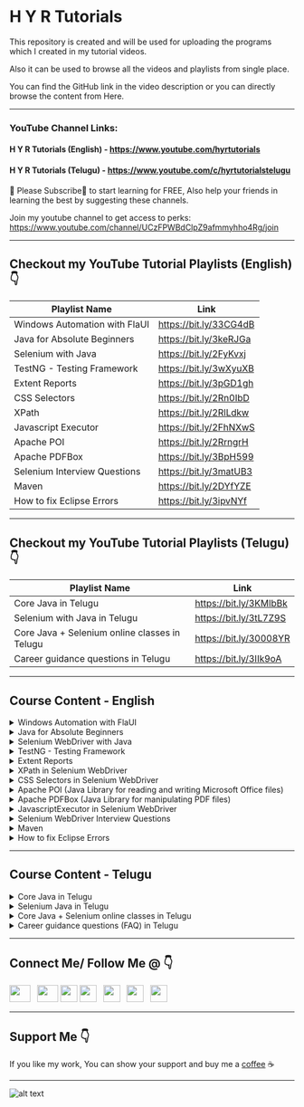 # H Y R Tutorials

This repository is created and will be used for uploading the programs which I created in my tutorial videos.

Also it can be used to browse all the videos and playlists from single place.

You can find the GitHub link in the video description or you can directly browse the content from Here.

***

### YouTube Channel Links: 
#### H Y R Tutorials (English) - https://www.youtube.com/hyrtutorials
#### H Y R Tutorials (Telugu) - https://www.youtube.com/c/hyrtutorialstelugu <br />

🙏 Please Subscribe🔔 to start learning for FREE, Also help your friends in learning the best by suggesting these channels.

Join my youtube channel to get access to perks:
https://www.youtube.com/channel/UCzFPWBdClpZ9afmmyhho4Rg/join

***

## Checkout my YouTube Tutorial Playlists (English) 👇

| Playlist Name  | Link   |
| ------------- |-------------|
| Windows Automation with FlaUI |https://bit.ly/33CG4dB |
| Java for Absolute Beginners | https://bit.ly/3keRJGa |
| Selenium with Java     | https://bit.ly/2FyKvxj |
| TestNG - Testing Framework     | https://bit.ly/3wXyuXB |
| Extent Reports | https://bit.ly/3pGD1gh |
| CSS Selectors | https://bit.ly/2Rn0IbD |
| XPath | https://bit.ly/2RlLdkw |
| Javascript Executor | https://bit.ly/2FhNXwS |
| Apache POI | https://bit.ly/2RrngrH |
| Apache PDFBox | https://bit.ly/3BpH599 |
| Selenium Interview Questions | https://bit.ly/3matUB3 |
| Maven | https://bit.ly/2DYfYZE |
| How to fix Eclipse Errors |https://bit.ly/3ipvNYf |

***

## Checkout my YouTube Tutorial Playlists (Telugu) 👇

| Playlist Name  | Link   |
| ------------- |-------------|
| Core Java in Telugu | https://bit.ly/3KMlbBk |
| Selenium with Java in Telugu | https://bit.ly/3tL7Z9S |
| Core Java + Selenium online classes in Telugu| https://bit.ly/30008YR |
| Career guidance questions in Telugu | https://bit.ly/3IIk9oA |

***
## Course Content - English
<details>
<summary>Windows Automation with FlaUI</summary>

1. [Basics of Windows Automation](https://youtu.be/tb1BgILHXCY)
2. [Tools available for Windows Automation](https://youtu.be/qZKGFNv6kLA)
3. [What is FlaUI? Libraries provided by FlaUI?](https://youtu.be/qhPSfkdNJ04)
4. [Downloading and Installation of Visual Studio](https://youtu.be/jmrxsReIJwc)
5. [Project creation in Visual Studio](https://youtu.be/qPhfXR8vDME)
6. [Installation of FlaUI | Windows Automation Tool](https://youtu.be/86wfAnfgqGg)
7. [GUI Inspecting Tools for Windows Applications](https://youtu.be/2rE9dsTXUQE)
8. [Installation of Accessibility Tool - FlaUInspect](https://youtu.be/VYmxWXCGGB0)
9. [Working with Accessibility Tool - FlaUInspect](https://youtu.be/790e_YlV16A)
10. [Launching Windows Application using FlaUI](https://youtu.be/b7Qjsbl1jqE)
11. [Handling Different Types of Controls with FlaUI](https://youtu.be/nCEjzeHmEvk)
12. [Element finding mechanisms in FlaUI](https://youtu.be/7OwF3oXhw14)
13. [Finding Control with Multiple conditions in FlaUI](https://youtu.be/jANcYTmaSNc)
14. [Handling of menu and context menu with FlaUI](https://youtu.be/Ru-M6Tb2Jvw)
15. [Perform Mouse actions using FlaUI](https://youtu.be/eLeVOthqdOo)
16. [Perform Keyboard actions using FlaUI](https://youtu.be/IADVtmY3JVk)
17. [Capture Screenshots using FlaUI](https://youtu.be/7vCZh9VZLvg)
18. [Accessing Standard UIA Properties using FlaUI](https://youtu.be/EOKPiLykNVE)
</details>

<details>
<summary>Java for Absolute Beginners</summary>

1. [Part 1 - Introduction to Java](https://youtu.be/fPxY4hujnq4)
2. [Part 2 - How to Download & Install Java 8 on Windows 10](https://youtu.be/KG0aZOQHHhg)
3. [Part 3 - How to Download & Install Java 11 on Windows 10](https://youtu.be/BP7PgSofmzg)
4. [Part 4 - How to Download and Install Eclipse on Windows 10](https://youtu.be/Mm7JEgWlDsY)
5. [Part 5 - Write your First Java Program with Eclipse IDE](https://youtu.be/DDiVOF0EqGA)
6. [Part 6 - Execute Java Program from Command Prompt](https://youtu.be/mUELIhr5mks)
7. [Part 7 - Variables in Java](https://youtu.be/iM7uec02OlA)
8. [Part 8 - DataTypes in Java](https://youtu.be/L_SUrVJoQHA)
9. [Part 9 - Getting user input data in Java using scanner class](https://youtu.be/b9i-yId8GxI)
10. [Part 10 - Operators in Java](https://youtu.be/WR3oP3dI6l8)
11. [Part 11 - Decision Making Statements (if and if-else) in Java](https://youtu.be/DQjnttmFwHw)
12. [Part 12 - Decision Making Statements (switch) in Java](https://youtu.be/L9bdGbyMNpw)
13. [Part 13 - Looping Statements (while and do-while) in Java](https://youtu.be/HfBBFSpBKYM)
14. [Part 14 - Arrays in Java](https://youtu.be/p6xXuVoo8gI)
15. [Part 15 - Looping Statements (for and foreach) in Java](https://youtu.be/AWdXsNB4TfI)
16. [Part 16 - Methods in Java](https://youtu.be/8Cie6S3Y2rQ)
17. [Part 17 - Class and Object in Java](https://youtu.be/WCfRhPd5Wzo)
18. [Part 18 - Constructors in Java](https://youtu.be/WGYgM7dlet4)
19. [Part 19 - This keyword in Java](https://youtu.be/3gAjQkzzrcM)
</details>

<details>
<summary>Selenium WebDriver with Java</summary>

1. [Introduction to Selenium](https://youtu.be/nE3JJQ5zALE)
2. [Downloading and Setting up Selenium WebDriver](https://youtu.be/BbQyHKcdbD8)
3. [Launch Chrome & Firefox Browsers using Selenium WebDriver](https://youtu.be/RgFREgOgSlE)
4. [Auto download Driver Executables using WebDriverManager](https://youtu.be/tdA3tSl0jUg)
5. [Desired Capabilities and Chrome Options in Selenium WebDriver](https://youtu.be/lvIXXilkw60)
6. [Different Locators Available in Selenium WebDriver](https://youtu.be/ZukVi_Qbm58)
7. [Navigation Methods in Selenium WebDriver](https://youtu.be/wlu6pr_QPXQ)
8. [Handling of Basic HTML Controls using Selenium WebDriver](https://youtu.be/Nyx955Dl058)
9. [Handling of HTML Dropdown using Selenium WebDriver](https://youtu.be/WRLZASByeiE)
10. [How to handle Alerts in Selenium WebDriver](https://youtu.be/Ogo_t1c-TN4)
11. [How to handle Multiple Windows in Selenium WebDriver](https://youtu.be/InTZhbAWCrU)
12. [How to Handle Frames in Selenium WebDriver](https://youtu.be/INdpVD26sDI)
13. [XPath vs CSS Selector in Selenium WebDriver](https://youtu.be/d4iJrWsdT4E)
14. [Capture Screenshots using Selenium WebDriver](https://youtu.be/Ld9qJ4psQmI)
15. [PageLoadTimeOut in Selenium WebDriver](https://youtu.be/PZXw8GlV5-o)
16. [Implicit Wait Timeout in Selenium WebDriver](https://youtu.be/OOMer-N5WY4)
17. [Handling of Bootstrap Dropdowns using Selenium WebDriver](https://youtu.be/jBVtlGTOWu0)
18. [How to handle Permission Pop-ups using Selenium WebDriver?](https://youtu.be/deKXbbIHD4w)
19. [How to download files in Chrome, Firefox & Edge browsers using Selenium WebDriver?](https://youtu.be/15-ayP0sukA)
20. [Remove "Chrome is being controlled by automated test software" message using Selenium WebDriver](https://youtu.be/KAbllhPomwE)
21. [How to handle Calendars using Selenium WebDriver | Selenium |](https://youtu.be/HqzlDEPdJ3w)
</details>

<details>
<summary>TestNG - Testing Framework</summary>

1. [Part 1 - Introduction to TestNG](https://youtu.be/LQ72KZAg0QE)
2. [Part 2 - Installation of TestNG](https://youtu.be/EIPHiYYMD0g)
3. [Part 3 - Create and run your first TestNG test](https://youtu.be/k_zFvArWWTs)
4. [Part 4 - Basic structure of TestNG xml file](https://youtu.be/iEOZ2FmTWe0)
5. [Part 5 - Assertions in TestNG](https://youtu.be/MccoImse-qg)
6. [Part 6 - Hard Assertions vs Soft Assertions in TestNG](https://youtu.be/qaLOTq2zPXU)
7. [Part 7 - TestNG annotations and the flow of execution](https://youtu.be/I32ASJ7ICBo)
8. [Part 8 - Parameters in TestNG](https://youtu.be/w7ObteNcxVA)
9. [Part 9 - Optional Parameters in TestNG](https://youtu.be/e-MKvkZrCJ8)
10. [Part 10 - How to enable or disable test cases from testng xml file](https://youtu.be/vCQ-coMJ90k)
11. [Part 11 - How to prioritize your tests in TestNG](https://youtu.be/3kVJ9Yi3ruA)
12. [Part 12 - How to ignore tests in TestNG](https://youtu.be/iqkCLlpw3JQ)
13. [Part 13 - How to group your tests in TestNG](https://youtu.be/nm3J-TivIVs)
14. [Part 14 - How to create the test dependencies in TestNG](https://youtu.be/QOF4t3UfgUI)
15. [Part 15 - How to create the test group dependencies in TestNG](https://youtu.be/_0kSbiOOnO4)
16. [Part 16 - What is a Dataprovider and how to use it in TestNG](https://youtu.be/Zi1U-8qvWSs)
17. [Part 17 - Parameters of Test Method and Return types of Dataprovider](https://youtu.be/90_Pv6ixtj0)
18. [Part 18 - How to use the dataprovider partially in TestNG](https://youtu.be/do0Bql_QVhg)
19. [Part 19 - How to create the dataprovider in a separate class](https://youtu.be/RZov5D58p2Q)
20. [Part 20 - Integration of Excel with Dataprovider](https://youtu.be/t8zlxZ1CwKw)
21. [Part 21 - Parallel execution with DataProvider in TestNG](https://youtu.be/T6XCjr98bA8)
22. [Part 22 - How to use timeout & expectedExceptions attributes in TestNG](https://youtu.be/ZU6qdmW0SmY)
23. [Part 23 - Execute your tests in parallel using TestNG](https://youtu.be/lMzdCHom2vs)
24. [Part 24 - How to use invocationCount, invocationTimeOut & threadPoolSize in TestNG](https://youtu.be/qIENXnWJLpI)
25. [Part 25 - TestNG Listeners](https://youtu.be/neG1AJCH_3Q)
26. [Part 26 - Capture screenshots for only failed tests in TestNG](https://youtu.be/S5wJYCHrUQ4)
27. [Part 27 - Default reports generated by TestNG](https://youtu.be/ilCo0C0HBEI)
28. [Part 28 - Extent reports integration with TestNG (using Annotations)](https://youtu.be/P9zZ35dgrxg)
</details>

<details>
<summary>Extent Reports</summary>

0. [P0 - Extent Reports Course Introduction](https://youtu.be/iyV-fDheyD0)
1. [P1 - Overview of the extent reports](https://youtu.be/nPXJohqAbwU)
2. [P2 - Download and Setup extent report libraries](https://youtu.be/YqCdblSNJUs)
3. [P3 - Create a basic extent report](https://youtu.be/b1zJf52Ex14)
4. [P4 - Understand the log levels in extent reports](https://youtu.be/ySFkim9jkeY)
5. [P5 - Log different types of information to the extent reports](https://youtu.be/79irFF_yJV8)
6. [P6 - Attach screenshots to the extent reports](https://youtu.be/hXG6uV51OLw)
7. [P7 - Different attributes available for a test in extent reports](https://youtu.be/HtnhNshkSy0)
8. [P8 - Extent report configuration using Java, JSON and XML](https://youtu.be/CS7_1bQrbU4)
9. [P9 - Add the system/environment information to extent reports](https://youtu.be/zr6ESxf0W7A)
10. [P10 - Remove/Change the order of the tabs in Extent reports](https://youtu.be/3XON01EALIQ)
11. [P11 - Generate the extent report for only failed or skipped or passed tests](https://youtu.be/S7wOFnYmZw0)
12. [P12 - Shortcuts in extent reports](https://youtu.be/W9ekdTm65Jc)
13. [P13 - Extent reports integration with TestNG (using Annotations)](https://youtu.be/P9zZ35dgrxg)
</details>

<details>
<summary>XPath in Selenium WebDriver</summary>

1. [What is XPath? Types of XPath? How to write XPath?](https://youtu.be/Em2PfKQ26Zw)
2. [XPath Operators & XPath Functions - and, or, text, contains, starts-with and normalize-space](https://youtu.be/OTStvDR_jF4)
3. [XPath Axes - ancestor, parent, following-sibling, preceding-sibling, child and descendant](https://youtu.be/aAWvwGFkySI)
</details>

<details>
<summary>CSS Selectors in Selenium WebDriver</summary>

1. [Part 1 - What is CSS Selector & Types of CSS Selector](https://youtu.be/DlsmZ1hdgPI)
2. [Part 2 - CSS Simple Selectors](https://youtu.be/JMlXasD2UhU)
3. [Part 3 - CSS Attribute Selectors](https://youtu.be/pZPNJ41ePmE)
4. [Part 4 - CSS Combinator selectors](https://youtu.be/vQvs1WSQwI0)
5. [Part 5 - Conditions and Pseudo Classes in CSS Selectors](https://youtu.be/dwB9jkFaiuU)
</details>

<details>
<summary>Apache POI (Java Library for reading and writing Microsoft Office files)</summary>

1. [Part 1 - Introduction to Apache POI](https://youtu.be/mHHflDVLD0o)
2. [Part 2 - How to Create Excel File using Apache POI](https://youtu.be/q-fREhjTmNk)
3. [Part 3 - How to Read Excel File using Apache POI](https://youtu.be/JAyJSffgm7c)
</details>

<details>
<summary>Apache PDFBox (Java Library for manipulating PDF files)</summary>

1. [How to read the data from PDF file using Apache PDFBox](https://youtu.be/9O_y9wI7P0A)
</details>

<details>
<summary>JavascriptExecutor in Selenium WebDriver</summary>

1. [What is JavascriptExecutor in Selenium WebDriver?](https://youtu.be/vwdNFoS9aQM)
2. [Enter Text into a Textbox using JavascriptExecutor in Selenium WebDriver](https://youtu.be/AHUhFgWYtAA)
3. [Perform Click Operation using JavascriptExecutor in Selenium WebDriver](https://youtu.be/sXCTNmOmB_s)
4. [Perform Scroll Operations using Javascript Executor in Selenium WebDriver](https://youtu.be/3c2rE51MzWI)
5. [Highlight Web Elements using JavascriptExecutor in Selenium WebDriver](https://youtu.be/mTkeNj5tglw)
</details>

<details>
<summary>Selenium WebDriver Interview Questions</summary>

1. [What is the meaning of WebDriver driver = new ChromeDriver() in Selenium WebDriver?](https://youtu.be/ZJI2sdTLVEg)
2. [Why do we need to typecast the WebDriver Instance to use TakeScreenshot or JavascriptExecutor?](https://youtu.be/I2Dc6TOzPVQ)
3. [How to Find Broken Links using Selenium WebDriver?](https://youtu.be/3liZaog-xXM)
4. [How to Find Broken Images using Selenium WebDriver?](https://youtu.be/6NXZQYs-Eig)
5. [What is the difference between findElement and findElements in #Selenium WebDriver?](https://youtu.be/NInJVd6aBKM)
6. [What is the difference between driver.close() and driver.quit() in Selenium WebDriver?](https://youtu.be/-2h8wAgzvHo)
7. [What is the difference between driver.get() and driver.navigate().to() in Selenium WebDriver?](https://youtu.be/VU1yut6JEHs)
</details>

<details>
<summary>Maven</summary>

1. [Install Maven on Windows](https://youtu.be/-6Gq_lQbR_c)
</details>

<details>
<summary>How to fix Eclipse Errors</summary>

1. [How to fix error "A JRE or JDK must be available in order to run Eclipse" ](https://youtu.be/duE6IfQfzKY)
2. [How to fix "Failed to load the JNI shared library" error](https://youtu.be/4Y9mjyxO8EY)
</details>

***

## Course Content - Telugu
<details>
<summary>Core Java in Telugu</summary>

0. [P0 - Java Course Introduction](https://youtu.be/_3GP0qyTbsI)
1. [P1 - Introduction to Programming](https://youtu.be/6vbgKKSYdBA)
2. [P2 - Introduction to Java](https://youtu.be/ILFg074rlNY)
3. [P3 - Downloading and Installation of Java version 8](https://youtu.be/_0sfaKYTlmA)
4. [P4 - Downloading and Installation of Java version 11 and 17 ](https://youtu.be/Nm6Q-91j6kY)
5. [P5 - Which version of java should be installed in our machine](https://youtu.be/HddwqIDGkg8)
6. [P6 - Tools required for writing and executing Java programs](https://youtu.be/C8ofg23qLNA)
7. [P7 - Writing and Executing our first java program using Notepad and Command Prompt](https://youtu.be/RXqpwLpSdkc)
8. [P8 - Download and Install the Eclipse IDE](https://youtu.be/c6XM9dfzSGI)
9. [P9 - Getting started with Eclipse IDE](https://youtu.be/elR_H9uzQA4)
10. [P10 - Writing & Executing our first java program using Eclipse IDE](https://youtu.be/ONb-Vx4EOSI)
11. [P11 - Packages in Java](https://youtu.be/GfOS3G6vxo8)
12. [P12 - Class in Java](https://youtu.be/XBESTWKipko)
13. [P13 - Data types in Java](https://youtu.be/RcnWMWptnDk)
14. [P14 - Variables in Java](https://youtu.be/xINs7Qqlk-Y)
15. [P15 - Methods in Java](https://youtu.be/E-jRVfgT2es)
16. [P16 - Different type of print statements in Java](https://youtu.be/U4wsiDx74oE)
17. [P17 - Operators in Java](https://youtu.be/GEmkzPZ9hx8)
18. [P18 - How to get the user input from console](https://youtu.be/ebIej53TQ9Y)
19. [P19 - Decision making statements (if & if else) in java](https://youtu.be/ACkYv4ZxlN8)
20. [P20 - Decision making statements (switch) in java](https://youtu.be/KX2AnUKvgSE)
21. [P21 - Constructors in Java](https://youtu.be/JSwJHLWGmq4)
22. [P22 - Object in Java](https://youtu.be/Hx3IS85r5No)
23. [P23 - Comments in Java](https://youtu.be/Tg_brasnNsU)
24. [P24 - Looping statements (while & do-while) in Java](https://youtu.be/eP4My4udo7k)
25. [P25 - Looping statements (for) in Java](https://youtu.be/NLpDOqGPT3U)
26. [P26 - Arrays (Single Dimensional) in Java](https://youtu.be/RMpjvycSZW0)
27. [P27 - Arrays (Multi Dimensional) in Java](https://youtu.be/NY8nbEWq-UY)
28. [P28 - Looping statements (foreach) in Java](https://youtu.be/NdItof24fyo)
29. [P29 - Strings in Java](https://youtu.be/7otVOAZm6R8)
30. [P30 - Static and Non static in java](https://youtu.be/7otVOAZm6R8)
</details>

<details>
<summary>Selenium Java in Telugu</summary>

1. [Part 0 - Selenium Java in Telugu - Course Introduction](https://youtu.be/Jto7decWdpQ)
2. [Part 1 - Introduction to Selenium WebDriver](https://youtu.be/ItHM9NhtVpE)
3. [Part 2 - Tools & Software required for working with Selenium WebDriver](https://youtu.be/8YjPP3JMQ8w)
4. [Part 3 - Java Basics for working with Selenium WebDriver](https://youtu.be/wgWv_0LB7AE)
5. [Part 4 - Download and Install Selenium WebDriver](https://youtu.be/lFV9roUnTC4)
6. [Part 5 - Launch Chrome & Firefox Browsers using Selenium WebDriver](https://youtu.be/RVaN0e3d9nM)
7. [Part 6 - Auto Download driver executables using WebDriverManager](https://youtu.be/b_LWRht3qYA)
8. [Part 7 - Different Locators available in Selenium WebDriver](https://youtu.be/aIh79kaJ4MI)
9. [Part 8 - How to handle TextBoxes in Selenium WebDriver](https://youtu.be/mx5t9WdTFW8)
10. [Part 9 - How to handle basic html controls in Selenium WebDriver](https://youtu.be/-j_UjVymopg)
11. [Part 10 - How to handle Dropdowns in Selenium WebDriver](https://youtu.be/Q8UK1no-uTA)
12. [Part 11 - Navigation Methods in Selenium WebDriver](https://youtu.be/AlXdRMwILe0)
13. [Part 12 - How to handle alerts in a web page using Selenium WebDriver](https://youtu.be/QxlnLI2GGFQ)
14. [Part 13 - How to handle multiple windows or tabs using Selenium WebDriver](https://youtu.be/HmlCk02iydE)
15. [Part 14 - How to handle frames in a web page using Selenium WebDriver](https://youtu.be/fuc4I0tHVNo)
16. [Part 15 - How to capture screenshots of a web page using Selenium WebDriver](https://youtu.be/TP4zFGgx-PI)
17. [Part 16 - PageLoadTimeout in Selenium WebDriver](https://youtu.be/O2gBdimlDi0)
18. [Part 17 - Implicit Wait Timeout in Selenium WebDriver](https://youtu.be/0Wziy-wwzmM)
19. [Part 18 - Explicit Wait in Selenium WebDriver](https://youtu.be/Hn3hqlszoAs)
20. [Part 19 - How to maximize browser window in Selenium WebDriver](https://youtu.be/POhpyNQeck8)
21. [Part 20 - How to get URL, Title, PageSource using Selenium WebDriver](https://youtu.be/f8xoErVL7QU)
22. [Part 21 - How to get WebElement properties using Selenium WebDriver](https://youtu.be/7WRrpNqmmcE)
23. [Part 22 - XPath Full Course in తెలుగు](https://youtu.be/ilTFwMV3lHk)
24. [Part 23 - Perform Mouse Actions in Selenium WebDriver](https://youtu.be/Sn-ObiJIE5E)
25. [Part 24 - How to handle Calendars using Selenium WebDriver](https://youtu.be/nxdNPaKg7F8)
26. [Part 25 - JavascriptExecutor in Selenium WebDriver](https://youtu.be/owCkCghqU-8)
27. [Bonus - Common issues faced while working with Selenium WebDriver](https://youtu.be/oIhRNl5q3OI)
</details>

<details>
<summary>Core Java + Selenium online classes in Telugu</summary>

1. [Day 1 - Basics of Java ](https://youtu.be/wqDciGAYjtY)
2. [Day 2 - Downloading and Installation of Java 8 version](https://youtu.be/zThaAPQn8BM)
3. [Day 3 - Downloading and Installation of Java 11 and java 17 versions](https://youtu.be/z5Lch1GBqz4)
4. [Day 4 - Downloading and installation of Eclipse](https://youtu.be/FN-sdTMbRpA)
5. [Day 5 - Writing and executing our first java program (Notepad & Eclipse) ](https://youtu.be/i8J1gkeScgI)
6. [Day 6 - Datatypes in Java](https://youtu.be/FPXKMsxmxv4)
7. [Day 7 - Variables in Java](https://youtu.be/DXgGYLelCac)
8. [Day 8 - Operators in Java](https://youtu.be/eFjyJyy8vng)
9. [Day 9 - Decision making statements in Java - Part 1](https://youtu.be/T2yFKxXZd4c)
10. [Day 10 - Decision making statements in Java - Part 2](https://youtu.be/3bhQdAC_afE)
11. [Day 11 - Looping statements in Java - Part 1](https://youtu.be/l6NSM4Rx63c)
12. [Day 12 - Arrays in Java & Looping statements in Java - Part 2](https://youtu.be/HtHJo31NIBw)
13. [Day 13 - Foreach loop in Java](https://youtu.be/C1wCojpSTMk)
14. [Day 14 - Class, Object, Constructors and Methods in Java](https://youtu.be/qWyP9NNDeZc)
15. [Day 15 - String and its Methods in Java](https://youtu.be/NXAyoDwx5iY)
16. [Day 16 - Static and Non-Static in Java ](https://youtu.be/oJ2LY86_T7A)
17. [Day 17 - Object oriented programming principles in Java](https://youtu.be/hJgHM6e47Ic)
18. [Day 18 - OOPs - Part 2 & Handling of Properties File in Java](https://youtu.be/qFY04DHA99c)
19. [Day 19 - Handling of Text File in Java - Part 1](https://youtu.be/vWu77GPcAIE)
20. [Day 20 - Handling of Text File in Java - Part 2](https://youtu.be/WJ3sydy_9-I)
21. [Day 21 - Exception handling in Java - Part 1](https://youtu.be/hoLyvRZq1N8)
22. [Day 22 - Exception handling in Java - Part 2](https://youtu.be/aUqdZJWnNXU)
23. [Day 23 - Collections overview - Part 1](https://youtu.be/lKWf8ghB8EA)
24. [Day 24 - Arraylist in Java](https://youtu.be/gjSONTGpOhA)
25. [Day 25 - Linkedlist & Vector in Java](https://youtu.be/UWuhoZHC9tU)
26. [Day 26 - Hashmap in Java](https://youtu.be/wWhvc0MYYY0)
27. [Day 27 - Accessibility Modifiers, Working with jar, Set in Java](https://youtu.be/GCpmsFqUkQw)
28. [Day 28 - Introduction & Installation of Selenium ](https://youtu.be/fUkoZHLa1Xg)
29. [Day 29 - Maven Basics & Installation of Selenium in Maven Project](https://youtu.be/4y-PDZaVXNY)
30. [Day 30 - Launch  browser using Selenium WebDriver ](https://youtu.be/-F9yLlSs8RY)
31. [Day 31 - Navigate to URL and close the browser in Selenium](https://youtu.be/-BWcANajKK4)
32. [Day 32 - Understand the HTML DOM](https://youtu.be/OGqA6-CPCpE)
33. [Day 33 - Get the Text from any WebElement](https://youtu.be/KZ9bii0PBZw)
34. [Day 34 - XPath - Part 1](https://youtu.be/he_GP9Z8-Uw)
35. [Day 35 - XPath Functions](https://youtu.be/NabcT7AMR4M)
36. [Day 36 - XPath Axes](https://youtu.be/_ttSATamUWo)
37. [Day 37 - Handle Radio Button,  Button, Check Box, Link in Selenium](https://youtu.be/rWPtGqksn5E)
38. [Day 38 - Handle Dropdowns in Selenium](https://youtu.be/BXNzNK2YOTk)
39. [Day 39 - WebDriverManager and Alerts](https://youtu.be/bopEagjCMas)
40. [Day 40 - Handle frames in Selenium](https://youtu.be/qXvqmKQgxIw)
41. [Day 41 - Handle multiple windows in Selenium ](https://youtu.be/yllyS0LZ__o)
42. [Day 42 - Navigation & Timeouts in Selenium](https://youtu.be/_9cmFCzWPgI)
43. [Day 43 - Waits in Selenium](https://youtu.be/S3RE_ODZzE0)
44. [Day 44 - JavascriptExecutor in Selenium](https://youtu.be/4kHfCNxBSSY)
45. [Day 45 - Capture screenshots in Selenium](https://youtu.be/Kv4HkLOooGY)
46. [Day 46 - CSS Selectors in Selenium](https://youtu.be/_XyV2fsw8po)
47. [Day 47 - Mouse & Keyboard actions in Selenium](https://youtu.be/6lbqeljLyeU)
</details>

<details>
<summary>Career guidance questions (FAQ) in Telugu</summary>

1. [I’m from Non IT background, can I learn Software Testing?](https://youtu.be/CH303j_S5X8)
2. [I have a career gap, does the software testing field suitable for me](https://youtu.be/WDsNpyv6aIQ)
3. [Is the manual testing dying?](https://youtu.be/tU7hAZVpCJc)
4. [Is the manual testing knowledge required for automation testing](https://youtu.be/khEt-tNE3VQ)
5. [Does tester get less salary than developer](https://youtu.be/-Xyldz4roMA)
</details>

***

## Connect Me/ Follow Me @ 👇
[<img height="30" width="37" src = "https://cdn.worldvectorlogo.com/logos/gmail-icon-2.svg">](mailto:hyadagirireddytutorials@gmail.com) &nbsp;
[<img height="30" width="37" src = "https://cdn.worldvectorlogo.com/logos/blogger-1.svg">](https://www.hyrtutorials.com/)
[<img height="30" src="https://cdn.worldvectorlogo.com/logos/twitter-6.svg" />](https://twitter.com/Hyrtutorials)
[<img height="30" src="https://cdn.worldvectorlogo.com/logos/linkedin-icon-2.svg" />](https://www.linkedin.com/company/hyrtutorials/) &nbsp;
[<img height="30" src="https://cdn.worldvectorlogo.com/logos/facebook-3.svg" />](https://www.facebook.com/HYRTutorials/)
&nbsp;
[<img height="30" src="https://cdn.worldvectorlogo.com/logos/instagram-2-1.svg" />](https://www.instagram.com/hyrtutorials/) &nbsp;
[<img height="30" src="https://cdn.worldvectorlogo.com/logos/telegram.svg" />](https://t.me/hyrtutorials)

***

## Support Me 👇
If you like my work, You can show your support and buy me a [coffee](https://www.buymeacoffee.com/yadagirireddy) ☕

***

![alt text][logo]

[logo]: https://1.bp.blogspot.com/-2ay0S4DnE2Y/X10bo891-HI/AAAAAAAABF0/Th_6-D2c8fQTI5KheShLcrWF68LREL-MQCLcBGAsYHQ/w400-h110/output-onlinepngtools%2B%25281%2529.png "H Y R Tutorials"
